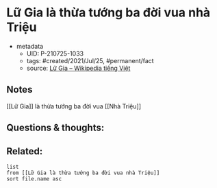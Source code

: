 # Lữ Gia là thừa tướng ba đời vua nhà Triệu

- metadata
	- UID: P-210725-1033
	- tags: #created/2021/Jul/25, #permanent/fact 
	- source: [Lữ Gia – Wikipedia tiếng Việt](https://vi.wikipedia.org/wiki/L%E1%BB%AF_Gia)

## Notes
[[Lữ Gia]] là thừa tướng ba đời vua [[Nhà Triệu]]

## Questions & thoughts:

## Related:
```dataview
list
from [[Lữ Gia là thừa tướng ba đời vua nhà Triệu]]
sort file.name asc
```
